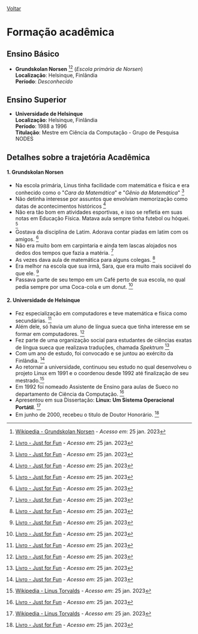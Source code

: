 [Voltar](intro.md)

# Formação acadêmica

## Ensino Básico

-   **Grundskolan Norsen** [^1][^2] (_Escola primária de Norsen_)<br>
    **Localização**: Helsinque, Finlândia<br>
    **Período**: _Desconhecido_

## Ensino Superior

-   **Universidade de Helsinque**<br>
    **Localização**: Helsinque, Finlândia<br>
    **Período**: 1988 a 1996<br>
    **Titulação**: Mestre em Ciência da Computação - Grupo de Pesquisa NODES

## Detalhes sobre a trajetória Acadêmica

#### 1. Grundskolan Norsen

-   Na escola primária, Linus tinha facilidade com matemática e física e era conhecido como o "_Cara da Matemática_" e "_Gênio da Matemática_" [^2]
-   Não detinha interesse por assuntos que envolviam memorização como datas de acontecimentos históricos [^2]
-   Não era tão bom em atividades esportivas, e isso se refletia em suas notas em Educação Física. Matava aula sempre tinha futebol ou hóquei. [^2]
-   Gostava da disciplina de Latim. Adorava contar piadas em latim com os amigos. [^2]
-   Não era muito bom em carpintaria e ainda tem lascas alojados nos dedos dos tempos que fazia a matéria. [^2]
-   As vezes dava aula de matemática para alguns colegas. [^2]
-   Era melhor na escola que sua irmã, Sara, que era muito mais sociável do que ele. [^2]
-   Passava parte de seu tempo em um Café perto de sua escola, no qual pedia sempre por uma Coca-cola e um donut. [^2]

#### 2. Universidade de Helsinque

-   Fez especialização em computadores e teve matemática e física como secundárias. [^2]
-   Além dele, só havia um aluno de língua sueca que tinha interesse em se formar em computadores. [^2]
-   Fez parte de uma organização social para estudantes de ciências exatas de língua sueca que realizava traduções, chamada _Spektrum_ [^2]
-   Com um ano de estudo, foi convocado e se juntou ao exército da Finlândia. [^2]
-   Ao retornar a universidade, continuou seu estudo no qual desenvolveu o projeto Linux em 1991 e o coordenou desde 1992 até finalização de seu mestrado.[^3]
-   Em 1992 foi nomeado Assistente de Ensino para aulas de Sueco no departamento de Ciência da Computação. [^2]
-   Apresentou em sua Dissertação: **Linux: Um Sistema Operacional Portátil**. [^3]
-   Em junho de 2000, recebeu o titulo de Doutor Honorário. [^2]

[^1]: [Wikipedia - Grundskolan Norsen](https://sv.wikipedia.org/wiki/Gymnasiet_Svenska_normallyceum) - _Acesso em_: 25 jan. 2023
[^2]: [Livro - Just for Fun](https://www.amazon.com.br/Just-Fun-Story-Accidental-Revolutionary/dp/0066620732) - _Acesso em_: 25 jan. 2023
[^3]: [Wikipedia - Linus Torvalds](https://pt.wikipedia.org/wiki/Linus_Torvalds) - _Acesso em_: 25 jan. 2023

